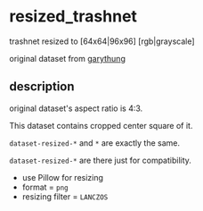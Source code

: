 # resized_trashnet
trashnet resized to [64x64|96x96] [rgb|grayscale]

original dataset from [garythung](https://github.com/garythung/trashnet)

## description
original dataset's aspect ratio is 4:3.

This dataset contains cropped center square of it.

`dataset-resized-*` and `*` are exactly the same.

`dataset-resized-*` are there just for compatibility.

* use Pillow for resizing
* format = `png`
* resizing filter = `LANCZOS`

